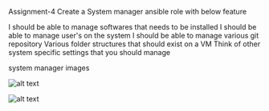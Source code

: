 Assignment-4
Create a System manager ansible role with below feature

I should be able to manage softwares that needs to be installed
I should be able to manage user's on the system
I should be able to manage various git repository
Various folder structures that should exist on a VM
Think of other system specific settings that you should manage


system manager images 

![alt text](../../picture/ass4.1.jpeg)

![alt text](../../picture/ass4.2.jpeg)